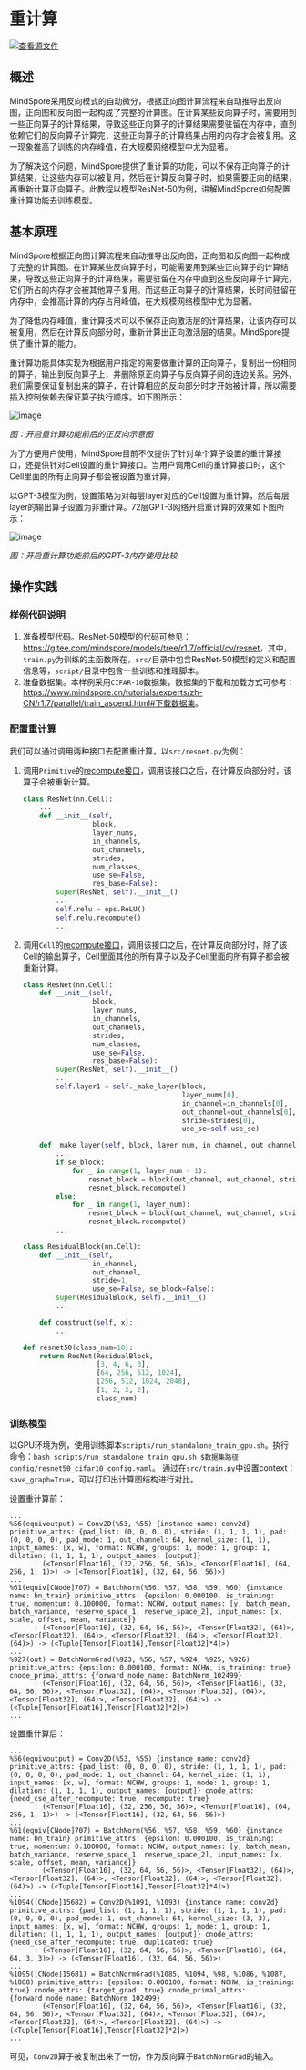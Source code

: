 # 重计算

[![查看源文件](https://mindspore-website.obs.cn-north-4.myhuaweicloud.com/website-images/r1.7/resource/_static/logo_source.png)](https://gitee.com/mindspore/docs/blob/r1.7/docs/mindspore/source_zh_cn/design/recompute.md)

## 概述

MindSpore采用反向模式的自动微分，根据正向图计算流程来自动推导出反向图，正向图和反向图一起构成了完整的计算图。在计算某些反向算子时，需要用到一些正向算子的计算结果，导致这些正向算子的计算结果需要驻留在内存中，直到依赖它们的反向算子计算完，这些正向算子的计算结果占用的内存才会被复用。这一现象推高了训练的内存峰值，在大规模网络模型中尤为显著。

为了解决这个问题，MindSpore提供了重计算的功能，可以不保存正向算子的计算结果，让这些内存可以被复用，然后在计算反向算子时，如果需要正向的结果，再重新计算正向算子。此教程以模型ResNet-50为例，讲解MindSpore如何配置重计算功能去训练模型。

## 基本原理

MindSpore根据正向图计算流程来自动推导出反向图，正向图和反向图一起构成了完整的计算图。在计算某些反向算子时，可能需要用到某些正向算子的计算结果，导致这些正向算子的计算结果，需要驻留在内存中直到这些反向算子计算完，它们所占的内存才会被其他算子复用。而这些正向算子的计算结果，长时间驻留在内存中，会推高计算的内存占用峰值，在大规模网络模型中尤为显著。

为了降低内存峰值，重计算技术可以不保存正向激活层的计算结果，让该内存可以被复用，然后在计算反向部分时，重新计算出正向激活层的结果。MindSpore提供了重计算的能力。

重计算功能具体实现为根据用户指定的需要做重计算的正向算子，复制出一份相同的算子，输出到反向算子上，并删除原正向算子与反向算子间的连边关系。另外，我们需要保证复制出来的算子，在计算相应的反向部分时才开始被计算，所以需要插入控制依赖去保证算子执行顺序。如下图所示：

![image](images/recompute_image_0_zh.png)

*图：开启重计算功能前后的正反向示意图*

为了方便用户使用，MindSpore目前不仅提供了针对单个算子设置的重计算接口，还提供针对Cell设置的重计算接口。当用户调用Cell的重计算接口时，这个Cell里面的所有正向算子都会被设置为重计算。

以GPT-3模型为例，设置策略为对每层layer对应的Cell设置为重计算，然后每层layer的输出算子设置为非重计算。72层GPT-3网络开启重计算的效果如下图所示：

![image](images/recompute_image_1_zh.png)

*图：开启重计算功能前后的GPT-3内存使用比较*

## 操作实践

### 样例代码说明

1. 准备模型代码。ResNet-50模型的代码可参见：<https://gitee.com/mindspore/models/tree/r1.7/official/cv/resnet>，其中，`train.py`为训练的主函数所在，`src/`目录中包含ResNet-50模型的定义和配置信息等，`script/`目录中包含一些训练和推理脚本。
2. 准备数据集。本样例采用`CIFAR-10`数据集，数据集的下载和加载方式可参考：<https://www.mindspore.cn/tutorials/experts/zh-CN/r1.7/parallel/train_ascend.html#下载数据集>。

### 配置重计算

我们可以通过调用两种接口去配置重计算，以`src/resnet.py`为例：

1. 调用`Primitive`的[recompute接口](https://www.mindspore.cn/docs/zh-CN/r1.7/api_python/ops/mindspore.ops.Primitive.html#mindspore.ops.Primitive.recompute)，调用该接口之后，在计算反向部分时，该算子会被重新计算。

   ```python
   class ResNet(nn.Cell):
       ...
       def __init__(self,
                    block,
                    layer_nums,
                    in_channels,
                    out_channels,
                    strides,
                    num_classes,
                    use_se=False,
                    res_base=False):
           super(ResNet, self).__init__()
           ...
           self.relu = ops.ReLU()
           self.relu.recompute()
           ...
   ```

2. 调用`Cell`的[recompute接口](https://www.mindspore.cn/docs/zh-CN/r1.7/api_python/nn/mindspore.nn.Cell.html#mindspore.nn.Cell.recompute)，调用该接口之后，在计算反向部分时，除了该Cell的输出算子，Cell里面其他的所有算子以及子Cell里面的所有算子都会被重新计算。

   ```python
   class ResNet(nn.Cell):
       def __init__(self,
                    block,
                    layer_nums,
                    in_channels,
                    out_channels,
                    strides,
                    num_classes,
                    use_se=False,
                    res_base=False):
           super(ResNet, self).__init__()
           ...
           self.layer1 = self._make_layer(block,
                                          layer_nums[0],
                                          in_channel=in_channels[0],
                                          out_channel=out_channels[0],
                                          stride=strides[0],
                                          use_se=self.use_se)

       def _make_layer(self, block, layer_num, in_channel, out_channel, stride, use_se=False, se_block=False):
           ...
           if se_block:
               for _ in range(1, layer_num - 1):
                   resnet_block = block(out_channel, out_channel, stride=1, use_se=use_se)
                   resnet_block.recompute()
           else:
               for _ in range(1, layer_num):
                   resnet_block = block(out_channel, out_channel, stride=1, use_se=use_se)
                   resnet_block.recompute()
           ...

   class ResidualBlock(nn.Cell):
       def __init__(self,
                    in_channel,
                    out_channel,
                    stride=1,
                    use_se=False, se_block=False):
           super(ResidualBlock, self).__init__()
           ...

       def construct(self, x):
           ...

   def resnet50(class_num=10):
       return ResNet(ResidualBlock,
                     [3, 4, 6, 3],
                     [64, 256, 512, 1024],
                     [256, 512, 1024, 2048],
                     [1, 2, 2, 2],
                     class_num)
   ```

### 训练模型

以GPU环境为例，使用训练脚本`scripts/run_standalone_train_gpu.sh`。执行命令：`bash scripts/run_standalone_train_gpu.sh $数据集路径 config/resnet50_cifar10_config.yaml`。
通过在`src/train.py`中设置context：`save_graph=True`，可以打印出计算图结构进行对比。

设置重计算前：

```text
...
%56(equivoutput) = Conv2D(%53, %55) {instance name: conv2d} primitive_attrs: {pad_list: (0, 0, 0, 0), stride: (1, 1, 1, 1), pad: (0, 0, 0, 0), pad_mode: 1, out_channel: 64, kernel_size: (1, 1), input_names: [x, w], format: NCHW, groups: 1, mode: 1, group: 1, dilation: (1, 1, 1, 1), output_names: [output]}
      : (<Tensor[Float16], (32, 256, 56, 56)>, <Tensor[Float16], (64, 256, 1, 1)>) -> (<Tensor[Float16], (32, 64, 56, 56)>)
...
%61(equiv[CNode]707) = BatchNorm(%56, %57, %58, %59, %60) {instance name: bn_train} primitive_attrs: {epsilon: 0.000100, is_training: true, momentum: 0.100000, format: NCHW, output_names: [y, batch_mean, batch_variance, reserve_space_1, reserve_space_2], input_names: [x, scale, offset, mean, variance]}
      : (<Tensor[Float16], (32, 64, 56, 56)>, <Tensor[Float32], (64)>, <Tensor[Float32], (64)>, <Tensor[Float32], (64)>, <Tensor[Float32], (64)>) -> (<Tuple[Tensor[Float16],Tensor[Float32]*4]>)
...
%927(out) = BatchNormGrad(%923, %56, %57, %924, %925, %926) primitive_attrs: {epsilon: 0.000100, format: NCHW, is_training: true} cnode_primal_attrs: {forward_node_name: BatchNorm_102499}
      : (<Tensor[Float16], (32, 64, 56, 56)>, <Tensor[Float16], (32, 64, 56, 56)>, <Tensor[Float32], (64)>, <Tensor[Float32], (64)>, <Tensor[Float32], (64)>, <Tensor[Float32], (64)>) -> (<Tuple[Tensor[Float16],Tensor[Float32]*2]>)
...
```

设置重计算后：

```text
...
%56(equivoutput) = Conv2D(%53, %55) {instance name: conv2d} primitive_attrs: {pad_list: (0, 0, 0, 0), stride: (1, 1, 1, 1), pad: (0, 0, 0, 0), pad_mode: 1, out_channel: 64, kernel_size: (1, 1), input_names: [x, w], format: NCHW, groups: 1, mode: 1, group: 1, dilation: (1, 1, 1, 1), output_names: [output]} cnode_attrs: {need_cse_after_recompute: true, recompute: true}
      : (<Tensor[Float16], (32, 256, 56, 56)>, <Tensor[Float16], (64, 256, 1, 1)>) -> (<Tensor[Float16], (32, 64, 56, 56)>)
...
%61(equiv[CNode]707) = BatchNorm(%56, %57, %58, %59, %60) {instance name: bn_train} primitive_attrs: {epsilon: 0.000100, is_training: true, momentum: 0.100000, format: NCHW, output_names: [y, batch_mean, batch_variance, reserve_space_1, reserve_space_2], input_names: [x, scale, offset, mean, variance]}
      : (<Tensor[Float16], (32, 64, 56, 56)>, <Tensor[Float32], (64)>, <Tensor[Float32], (64)>, <Tensor[Float32], (64)>, <Tensor[Float32], (64)>) -> (<Tuple[Tensor[Float16],Tensor[Float32]*4]>)
...
%1094([CNode]15682) = Conv2D(%1091, %1093) {instance name: conv2d} primitive_attrs: {pad_list: (1, 1, 1, 1), stride: (1, 1, 1, 1), pad: (0, 0, 0, 0), pad_mode: 1, out_channel: 64, kernel_size: (3, 3), input_names: [x, w], format: NCHW, groups: 1, mode: 1, group: 1, dilation: (1, 1, 1, 1), output_names: [output]} cnode_attrs: {need_cse_after_recompute: true, duplicated: true}
      : (<Tensor[Float16], (32, 64, 56, 56)>, <Tensor[Float16], (64, 64, 3, 3)>) -> (<Tensor[Float16], (32, 64, 56, 56)>)
...
%1095([CNode]15681) = BatchNormGrad(%1085, %1094, %98, %1086, %1087, %1088) primitive_attrs: {epsilon: 0.000100, format: NCHW, is_training: true} cnode_attrs: {target_grad: true} cnode_primal_attrs: {forward_node_name: BatchNorm_102499}
      : (<Tensor[Float16], (32, 64, 56, 56)>, <Tensor[Float16], (32, 64, 56, 56)>, <Tensor[Float32], (64)>, <Tensor[Float32], (64)>, <Tensor[Float32], (64)>, <Tensor[Float32], (64)>) -> (<Tuple[Tensor[Float16],Tensor[Float32]*2]>)
...
```

可见，`Conv2D`算子被复制出来了一份，作为反向算子`BatchNormGrad`的输入。
